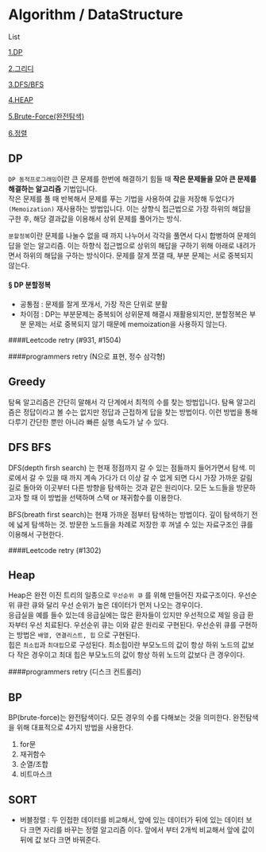# Algorithm / DataStructure

List

[1.DP](#dp)  

[2.그리디](#greedy)

[3.DFS/BFS](#dfs-bfs)

[4.HEAP](#heap)

[5.Brute-Force(완전탐색)](#bp)
  
[6.정렬](#sort)  


## DP
`DP 동적프로그래밍`이란 큰 문제를 한번에 해결하기 힘들 때 **작은 문제들을 모아 큰 문제를 해결하는 알고리즘** 기법입니다.  
작은 문제를 풀 때 반복해서 문제를 푸는 기법을 사용하여 값을 저장해 두었다가`(Memoization)` 재사용하는 방법입니다.
이는 상향식 접근법으로 가장 하위의 해답을 구한 후, 해당 결과값을 이용해서 상위 문제를 풀어가는 방식.

`분할정복`이란 
문제를 나눌수 없을 때 까지 나누어서 각각을 풀면서 다시 합병하여 문제의 답을 얻는 알고리즘.
이는 하향식 접근법으로 상위의 해답을 구하기 위해 아래로 내려가면서 하위의 해답을 구하는 방식이다.
문제를 잘게 쪼갤 때, 부분 문제는 서로 중복되지 않는다.

#### § DP 분할정복 
- 공통점 : 문제를 잘게 쪼개서, 가장 작은 단위로 분활
- 차이점 : DP는 부분문제는 중복되어 상위문제 해결시 재활용되지만, 분할정복은 부분 문제는 서로 중복되지 않기 때문에 memoization을 사용하지 않는다.

####Leetcode retry
(#931, #1504)

####programmers retry
(N으로 표현, 정수 삼각형)  

  
## Greedy
탐욕 알고리즘은 간단히 말해서 각 단계에서 최적의 수를 찾는 방법입니다. 탐욕 알고리즘은 정답이라고 볼 수는 없지만 정답과 근접하게 답을 찾는 방법이다. 이런 방법을 통해  
다루기 간단한 뿐만 아니라 빠른 실행 속도가 날 수 있다.
    



## DFS BFS  
DFS(depth firsh search) 는 현재 정점까지 갈 수 있는 점들까지 들어가면서 탐색. 미로에서 갈 수 있을 때 까지 계속 가다가 더 이상 갈 수 없게 되면 다시 가장 가까운 갈림길로 돌아와 이곳부터 다른 방향을 탐색하는 것과 같은 원리이다. 모든 노드들을 방문하고자 할 때 이 방법을 선택하며 스택 or 재귀함수를 이용한다. 
  
    
    
BFS(breath first search)는 현재 가까운 점부터 탐색하는 방법이다. 깊이 탐색하기 전에 넓게 탐색하는 것. 방문한 노드들을 차례로 저장한 후 꺼낼 수 있는 자료구조인 큐를 이용해서 구현한다.

####Leetcode retry
(#1302)


## Heap  
Heap은 완전 이진 트리의 일종으로 `우선순위 큐` 를 위해 만들어진 자료구조이다. 우선순위 큐란 큐와 달리 우선 순위가 높은 데이터가 먼저 나오는 경우이다.  
응급실을 예를 들수 있는데 응급실에는 많은 환자들이 있지만 우선적으로 제일 응급 환자부터 우선 치료된다. 
우선순위 큐는 이와 같은 원리로 구현된다.  우선순위 큐를 구현하는 방법은 `배열, 연결리스트, 힙` 으로 구현된다.  
힙은 `최소힙`과 `최대힙`으로 구성된다. 최소힙이란 부모노드의 값이 항상 하위 노드의 값보다 작은 경우이고 최대 힙은 부모노드의 값이 항상 하위 노드의 값보다 큰 경우이다.  

####programmers retry
(디스크 컨트롤러)  


## BP  
BP(brute-force)는 완전탐색이다. 모든 경우의 수를 다해보는 것을 의미한다.
완전탐색을 위해 대표적으로 4가지 방법을 사용한다.
1. for문  
2. 재귀함수  
3. 순열/조합  
4. 비트마스크  


## SORT
- 버블정렬 : 두 인접한 데이터를 비교해서, 앞에 있는 데이터가 뒤에 있는 데이터 보다 크면 자리를 바꾸는 정렬 알고리즘 이다. 앞에서 부터 2개씩 비교해서 앞에 값이 뒤에 값 보다 크면 바꿔준다.


